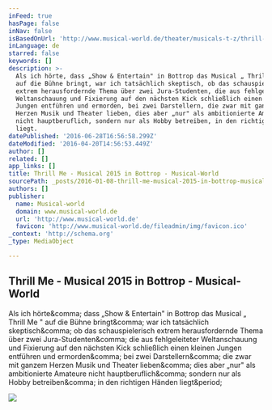 ```yaml
---
inFeed: true
hasPage: false
inNav: false
isBasedOnUrl: 'http://www.musical-world.de/theater/musicals-t-z/thrill-me/bottrop-2015/'
inLanguage: de
starred: false
keywords: []
description: >-
  Als ich hörte, dass „Show & Entertain" in Bottrop das Musical „ Thrill Me "
  auf die Bühne bringt, war ich tatsächlich skeptisch, ob das schauspielerisch
  extrem herausfordernde Thema über zwei Jura-Studenten, die aus fehlgeleiteter
  Weltanschauung und Fixierung auf den nächsten Kick schließlich einen kleinen
  Jungen entführen und ermorden, bei zwei Darstellern, die zwar mit ganzem
  Herzen Musik und Theater lieben, dies aber „nur" als ambitionierte Amateure
  nicht hauptberuflich, sondern nur als Hobby betreiben, in den richtigen Händen
  liegt.
datePublished: '2016-06-28T16:56:58.299Z'
dateModified: '2016-04-20T14:56:53.449Z'
author: []
related: []
app_links: []
title: Thrill Me - Musical 2015 in Bottrop - Musical-World
sourcePath: _posts/2016-01-08-thrill-me-musical-2015-in-bottrop-musical-world.md
authors: []
publisher:
  name: Musical-world
  domain: www.musical-world.de
  url: 'http://www.musical-world.de'
  favicon: 'http://www.musical-world.de/fileadmin/img/favicon.ico'
_context: 'http://schema.org'
_type: MediaObject

---
```

<article style=""><h1>Thrill Me - Musical 2015 in Bottrop - Musical-World</h1><p>Als ich hörte&amp;comma; dass „Show &amp; Entertain" in Bottrop das Musical „ Thrill Me " auf die Bühne bringt&amp;comma; war ich tatsächlich skeptisch&amp;comma; ob das schauspielerisch extrem herausfordernde Thema über zwei Jura-Studenten&amp;comma; die aus fehlgeleiteter Weltanschauung und Fixierung auf den nächsten Kick schließlich einen kleinen Jungen entführen und ermorden&amp;comma; bei zwei Darstellern&amp;comma; die zwar mit ganzem Herzen Musik und Theater lieben&amp;comma; dies aber „nur" als ambitionierte Amateure nicht hauptberuflich&amp;comma; sondern nur als Hobby betreiben&amp;comma; in den richtigen Händen liegt&amp;period;</p><img src="http://www.musical-world.de/typo3temp/pics/Thrill-Me-Bottrop-by-Stephan-Drewianka-Kopf_2_e22ba0471c.jpg" /></article>